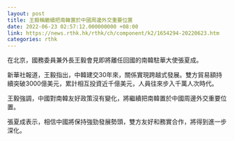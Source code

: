 ```yaml
---
layout: post
title: 王毅稱繼續把南韓置於中國周邊外交重要位置
date: 2022-06-23 02:57:12.000000000 +08:00
link: https://news.rthk.hk/rthk/ch/component/k2/1654294-20220623.htm
categories: rthk
---
```


在北京，國務委員兼外長王毅會見即將離任回國的南韓駐華大使張夏成。

新華社報道，王毅指出，中韓建交30年來，關係實現跨越式發展。雙方貿易額持續突破3000億美元，累計相互投資近千億美元，人員往來步入千萬人次時代。

王毅強調，中國對南韓友好政策沒有變化，將繼續把南韓置於中國周邊外交重要位置。

張夏成表示，相信中國將保持強勁發展勢頭，雙方友好和務實合作，將得到進一步深化。
